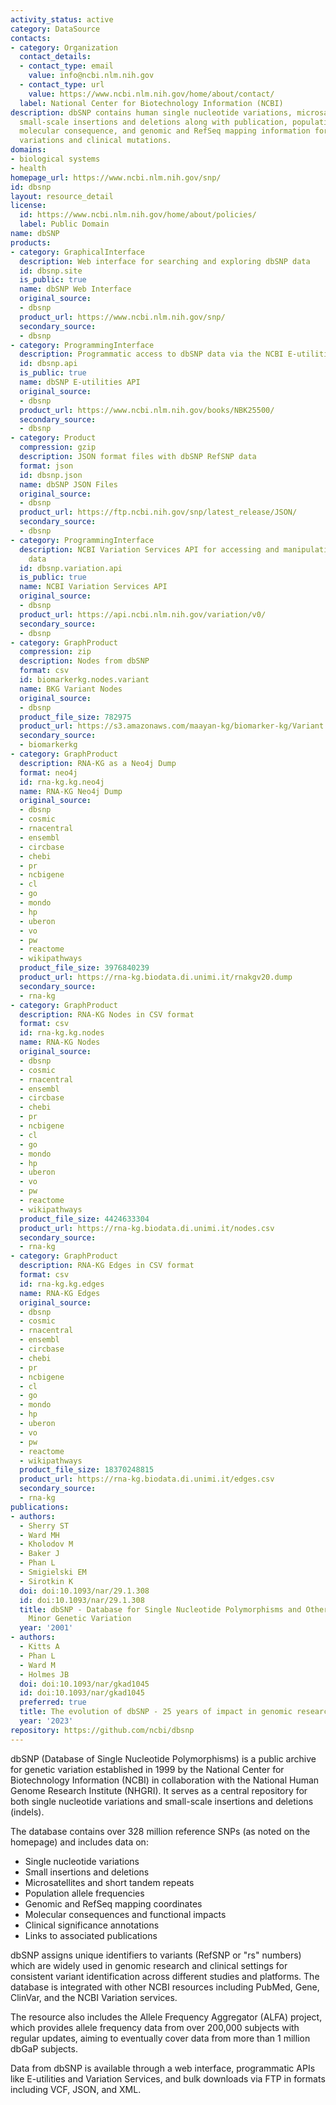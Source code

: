 ```yaml
---
activity_status: active
category: DataSource
contacts:
- category: Organization
  contact_details:
  - contact_type: email
    value: info@ncbi.nlm.nih.gov
  - contact_type: url
    value: https://www.ncbi.nlm.nih.gov/home/about/contact/
  label: National Center for Biotechnology Information (NCBI)
description: dbSNP contains human single nucleotide variations, microsatellites, and
  small-scale insertions and deletions along with publication, population frequency,
  molecular consequence, and genomic and RefSeq mapping information for both common
  variations and clinical mutations.
domains:
- biological systems
- health
homepage_url: https://www.ncbi.nlm.nih.gov/snp/
id: dbsnp
layout: resource_detail
license:
  id: https://www.ncbi.nlm.nih.gov/home/about/policies/
  label: Public Domain
name: dbSNP
products:
- category: GraphicalInterface
  description: Web interface for searching and exploring dbSNP data
  id: dbsnp.site
  is_public: true
  name: dbSNP Web Interface
  original_source:
  - dbsnp
  product_url: https://www.ncbi.nlm.nih.gov/snp/
  secondary_source:
  - dbsnp
- category: ProgrammingInterface
  description: Programmatic access to dbSNP data via the NCBI E-utilities API
  id: dbsnp.api
  is_public: true
  name: dbSNP E-utilities API
  original_source:
  - dbsnp
  product_url: https://www.ncbi.nlm.nih.gov/books/NBK25500/
  secondary_source:
  - dbsnp
- category: Product
  compression: gzip
  description: JSON format files with dbSNP RefSNP data
  format: json
  id: dbsnp.json
  name: dbSNP JSON Files
  original_source:
  - dbsnp
  product_url: https://ftp.ncbi.nih.gov/snp/latest_release/JSON/
  secondary_source:
  - dbsnp
- category: ProgrammingInterface
  description: NCBI Variation Services API for accessing and manipulating variant
    data
  id: dbsnp.variation.api
  is_public: true
  name: NCBI Variation Services API
  original_source:
  - dbsnp
  product_url: https://api.ncbi.nlm.nih.gov/variation/v0/
  secondary_source:
  - dbsnp
- category: GraphProduct
  compression: zip
  description: Nodes from dbSNP
  format: csv
  id: biomarkerkg.nodes.variant
  name: BKG Variant Nodes
  original_source:
  - dbsnp
  product_file_size: 782975
  product_url: https://s3.amazonaws.com/maayan-kg/biomarker-kg/Variant.nodes.zip
  secondary_source:
  - biomarkerkg
- category: GraphProduct
  description: RNA-KG as a Neo4j Dump
  format: neo4j
  id: rna-kg.kg.neo4j
  name: RNA-KG Neo4j Dump
  original_source:
  - dbsnp
  - cosmic
  - rnacentral
  - ensembl
  - circbase
  - chebi
  - pr
  - ncbigene
  - cl
  - go
  - mondo
  - hp
  - uberon
  - vo
  - pw
  - reactome
  - wikipathways
  product_file_size: 3976840239
  product_url: https://rna-kg.biodata.di.unimi.it/rnakgv20.dump
  secondary_source:
  - rna-kg
- category: GraphProduct
  description: RNA-KG Nodes in CSV format
  format: csv
  id: rna-kg.kg.nodes
  name: RNA-KG Nodes
  original_source:
  - dbsnp
  - cosmic
  - rnacentral
  - ensembl
  - circbase
  - chebi
  - pr
  - ncbigene
  - cl
  - go
  - mondo
  - hp
  - uberon
  - vo
  - pw
  - reactome
  - wikipathways
  product_file_size: 4424633304
  product_url: https://rna-kg.biodata.di.unimi.it/nodes.csv
  secondary_source:
  - rna-kg
- category: GraphProduct
  description: RNA-KG Edges in CSV format
  format: csv
  id: rna-kg.kg.edges
  name: RNA-KG Edges
  original_source:
  - dbsnp
  - cosmic
  - rnacentral
  - ensembl
  - circbase
  - chebi
  - pr
  - ncbigene
  - cl
  - go
  - mondo
  - hp
  - uberon
  - vo
  - pw
  - reactome
  - wikipathways
  product_file_size: 18370248815
  product_url: https://rna-kg.biodata.di.unimi.it/edges.csv
  secondary_source:
  - rna-kg
publications:
- authors:
  - Sherry ST
  - Ward MH
  - Kholodov M
  - Baker J
  - Phan L
  - Smigielski EM
  - Sirotkin K
  doi: doi:10.1093/nar/29.1.308
  id: doi:10.1093/nar/29.1.308
  title: dbSNP - Database for Single Nucleotide Polymorphisms and Other Classes of
    Minor Genetic Variation
  year: '2001'
- authors:
  - Kitts A
  - Phan L
  - Ward M
  - Holmes JB
  doi: doi:10.1093/nar/gkad1045
  id: doi:10.1093/nar/gkad1045
  preferred: true
  title: The evolution of dbSNP - 25 years of impact in genomic research
  year: '2023'
repository: https://github.com/ncbi/dbsnp
---
```

dbSNP (Database of Single Nucleotide Polymorphisms) is a public archive for genetic variation established in 1999 by the National Center for Biotechnology Information (NCBI) in collaboration with the National Human Genome Research Institute (NHGRI). It serves as a central repository for both single nucleotide variations and small-scale insertions and deletions (indels).

The database contains over 328 million reference SNPs (as noted on the homepage) and includes data on:
- Single nucleotide variations
- Small insertions and deletions
- Microsatellites and short tandem repeats
- Population allele frequencies
- Genomic and RefSeq mapping coordinates
- Molecular consequences and functional impacts
- Clinical significance annotations
- Links to associated publications

dbSNP assigns unique identifiers to variants (RefSNP or "rs" numbers) which are widely used in genomic research and clinical settings for consistent variant identification across different studies and platforms. The database is integrated with other NCBI resources including PubMed, Gene, ClinVar, and the NCBI Variation services.

The resource also includes the Allele Frequency Aggregator (ALFA) project, which provides allele frequency data from over 200,000 subjects with regular updates, aiming to eventually cover data from more than 1 million dbGaP subjects.

Data from dbSNP is available through a web interface, programmatic APIs like E-utilities and Variation Services, and bulk downloads via FTP in formats including VCF, JSON, and XML.